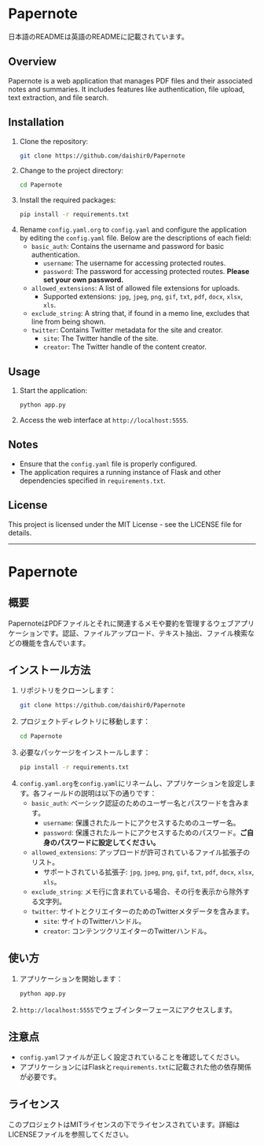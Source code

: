 # Papernote

日本語のREADMEは英語のREADMEに記載されています。

## Overview
Papernote is a web application that manages PDF files and their associated notes and summaries. It includes features like authentication, file upload, text extraction, and file search.

## Installation
1. Clone the repository:
   ```bash
   git clone https://github.com/daishir0/Papernote
   ```
2. Change to the project directory:
   ```bash
   cd Papernote
   ```
3. Install the required packages:
   ```bash
   pip install -r requirements.txt
   ```
4. Rename `config.yaml.org` to `config.yaml` and configure the application by editing the `config.yaml` file. Below are the descriptions of each field:
   - `basic_auth`: Contains the username and password for basic authentication.
     - `username`: The username for accessing protected routes.
     - `password`: The password for accessing protected routes. **Please set your own password.**
   - `allowed_extensions`: A list of allowed file extensions for uploads.
     - Supported extensions: `jpg`, `jpeg`, `png`, `gif`, `txt`, `pdf`, `docx`, `xlsx`, `xls`.
   - `exclude_string`: A string that, if found in a memo line, excludes that line from being shown.
   - `twitter`: Contains Twitter metadata for the site and creator.
     - `site`: The Twitter handle of the site.
     - `creator`: The Twitter handle of the content creator.

## Usage
1. Start the application:
   ```bash
   python app.py
   ```
2. Access the web interface at `http://localhost:5555`.

## Notes
- Ensure that the `config.yaml` file is properly configured.
- The application requires a running instance of Flask and other dependencies specified in `requirements.txt`.

## License
This project is licensed under the MIT License - see the LICENSE file for details.

---

# Papernote

## 概要
PapernoteはPDFファイルとそれに関連するメモや要約を管理するウェブアプリケーションです。認証、ファイルアップロード、テキスト抽出、ファイル検索などの機能を含んでいます。

## インストール方法
1. リポジトリをクローンします：
   ```bash
   git clone https://github.com/daishir0/Papernote
   ```
2. プロジェクトディレクトリに移動します：
   ```bash
   cd Papernote
   ```
3. 必要なパッケージをインストールします：
   ```bash
   pip install -r requirements.txt
   ```
4. `config.yaml.org`を`config.yaml`にリネームし、アプリケーションを設定します。各フィールドの説明は以下の通りです：
   - `basic_auth`: ベーシック認証のためのユーザー名とパスワードを含みます。
     - `username`: 保護されたルートにアクセスするためのユーザー名。
     - `password`: 保護されたルートにアクセスするためのパスワード。**ご自身のパスワードに設定してください。**
   - `allowed_extensions`: アップロードが許可されているファイル拡張子のリスト。
     - サポートされている拡張子: `jpg`, `jpeg`, `png`, `gif`, `txt`, `pdf`, `docx`, `xlsx`, `xls`。
   - `exclude_string`: メモ行に含まれている場合、その行を表示から除外する文字列。
   - `twitter`: サイトとクリエイターのためのTwitterメタデータを含みます。
     - `site`: サイトのTwitterハンドル。
     - `creator`: コンテンツクリエイターのTwitterハンドル。

## 使い方
1. アプリケーションを開始します：
   ```bash
   python app.py
   ```
2. `http://localhost:5555`でウェブインターフェースにアクセスします。

## 注意点
- `config.yaml`ファイルが正しく設定されていることを確認してください。
- アプリケーションにはFlaskと`requirements.txt`に記載された他の依存関係が必要です。

## ライセンス
このプロジェクトはMITライセンスの下でライセンスされています。詳細はLICENSEファイルを参照してください。
